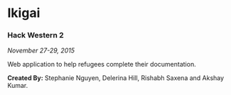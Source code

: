 # Ikigai

### Hack Western 2
*November 27-29, 2015*

Web application to help refugees complete their documentation.

**Created By:** Stephanie Nguyen, Delerina Hill, Rishabh Saxena and Akshay Kumar.